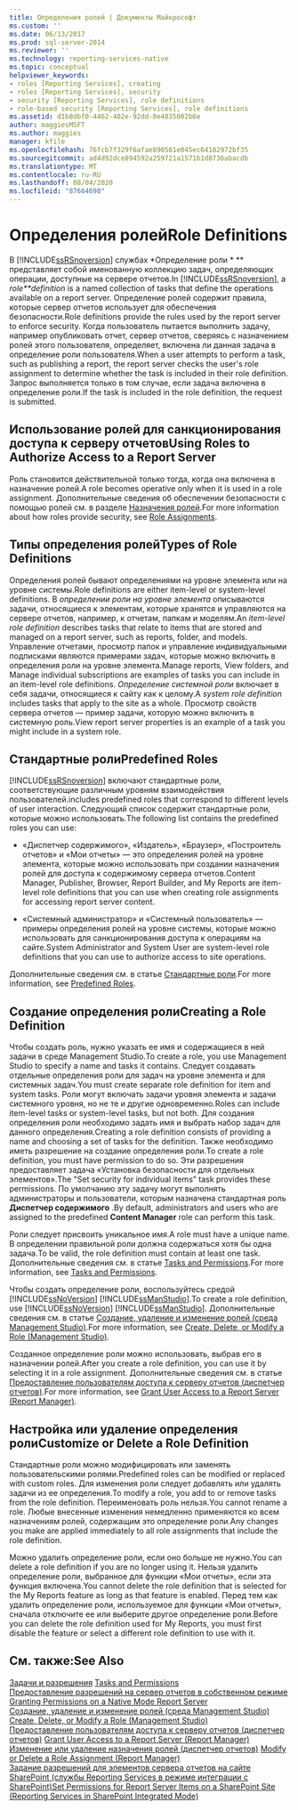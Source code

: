 ```yaml
---
title: Определения ролей | Документы Майкрософт
ms.custom: ''
ms.date: 06/13/2017
ms.prod: sql-server-2014
ms.reviewer: ''
ms.technology: reporting-services-native
ms.topic: conceptual
helpviewer_keywords:
- roles [Reporting Services], creating
- roles [Reporting Services], security
- security [Reporting Services], role definitions
- role-based security [Reporting Services], role definitions
ms.assetid: d1b8dbf0-4462-402e-92dd-0e4835002b6e
author: maggiesMSFT
ms.author: maggies
manager: kfile
ms.openlocfilehash: 76fcb7f329f6afae890581e045ec64182972bf35
ms.sourcegitcommit: ad4d92dce894592a259721a1571b1d8736abacdb
ms.translationtype: MT
ms.contentlocale: ru-RU
ms.lasthandoff: 08/04/2020
ms.locfileid: "87664698"
---
```

# <a name="role-definitions"></a><span data-ttu-id="17f54-102">Определения ролей</span><span class="sxs-lookup"><span data-stu-id="17f54-102">Role Definitions</span></span>
  <span data-ttu-id="17f54-103">В [!INCLUDE[ssRSnoversion](../../includes/ssrsnoversion-md.md)] службах \*Определение роли \* \*\* представляет собой именованную коллекцию задач, определяющих операции, доступные на сервере отчетов.</span><span class="sxs-lookup"><span data-stu-id="17f54-103">In [!INCLUDE[ssRSnoversion](../../includes/ssrsnoversion-md.md)], a *role\*\*definition* is a named collection of tasks that define the operations available on a report server.</span></span> <span data-ttu-id="17f54-104">Определение ролей содержит правила, которые сервер отчетов использует для обеспечения безопасности.</span><span class="sxs-lookup"><span data-stu-id="17f54-104">Role definitions provide the rules used by the report server to enforce security.</span></span> <span data-ttu-id="17f54-105">Когда пользователь пытается выполнить задачу, например опубликовать отчет, сервер отчетов, сверяясь с назначением ролей этого пользователя, определяет, включена ли данная задача в определение роли пользователя.</span><span class="sxs-lookup"><span data-stu-id="17f54-105">When a user attempts to perform a task, such as publishing a report, the report server checks the user's role assignment to determine whether the task is included in their role definition.</span></span> <span data-ttu-id="17f54-106">Запрос выполняется только в том случае, если задача включена в определение роли.</span><span class="sxs-lookup"><span data-stu-id="17f54-106">If the task is included in the role definition, the request is submitted.</span></span>  
  
## <a name="using-roles-to-authorize-access-to-a-report-server"></a><span data-ttu-id="17f54-107">Использование ролей для санкционирования доступа к серверу отчетов</span><span class="sxs-lookup"><span data-stu-id="17f54-107">Using Roles to Authorize Access to a Report Server</span></span>  
 <span data-ttu-id="17f54-108">Роль становится действительной только тогда, когда она включена в назначение ролей.</span><span class="sxs-lookup"><span data-stu-id="17f54-108">A role becomes operative only when it is used in a role assignment.</span></span> <span data-ttu-id="17f54-109">Дополнительные сведения об обеспечении безопасности с помощью ролей см. в разделе [Назначения ролей](role-assignments.md).</span><span class="sxs-lookup"><span data-stu-id="17f54-109">For more information about how roles provide security, see [Role Assignments](role-assignments.md).</span></span>  
  
## <a name="types-of-role-definitions"></a><span data-ttu-id="17f54-110">Типы определения ролей</span><span class="sxs-lookup"><span data-stu-id="17f54-110">Types of Role Definitions</span></span>  
 <span data-ttu-id="17f54-111">Определения ролей бывают определениями на уровне элемента или на уровне системы.</span><span class="sxs-lookup"><span data-stu-id="17f54-111">Role definitions are either item-level or system-level definitions.</span></span> <span data-ttu-id="17f54-112">В *определении роли на уровне элемента* описываются задачи, относящиеся к элементам, которые хранятся и управляются на сервере отчетов, например, к отчетам, папкам и моделям.</span><span class="sxs-lookup"><span data-stu-id="17f54-112">An *item-level role definition* describes tasks that relate to items that are stored and managed on a report server, such as reports, folder, and models.</span></span> <span data-ttu-id="17f54-113">Управление отчетами, просмотр папок и управление индивидуальными подписками являются примерами задач, которые можно включить в определения роли на уровне элемента.</span><span class="sxs-lookup"><span data-stu-id="17f54-113">Manage reports, View folders, and Manage individual subscriptions are examples of tasks you can include in an item-level role definitions.</span></span> <span data-ttu-id="17f54-114">*Определение системной роли* включает в себя задачи, относящиеся к сайту как к целому.</span><span class="sxs-lookup"><span data-stu-id="17f54-114">A *system role definition* includes tasks that apply to the site as a whole.</span></span> <span data-ttu-id="17f54-115">Просмотр свойств сервера отчетов — пример задачи, которую можно включить в системную роль.</span><span class="sxs-lookup"><span data-stu-id="17f54-115">View report server properties is an example of a task you might include in a system role.</span></span>  
  
## <a name="predefined-roles"></a><span data-ttu-id="17f54-116">Стандартные роли</span><span class="sxs-lookup"><span data-stu-id="17f54-116">Predefined Roles</span></span>  
 [!INCLUDE[ssRSnoversion](../../includes/ssrsnoversion-md.md)] <span data-ttu-id="17f54-117">включают стандартные роли, соответствующие различным уровням взаимодействия пользователей.</span><span class="sxs-lookup"><span data-stu-id="17f54-117">includes predefined roles that correspond to different levels of user interaction.</span></span> <span data-ttu-id="17f54-118">Следующий список содержит стандартные роли, которые можно использовать.</span><span class="sxs-lookup"><span data-stu-id="17f54-118">The following list contains the predefined roles you can use:</span></span>  
  
-   <span data-ttu-id="17f54-119">«Диспетчер содержимого», «Издатель», «Браузер», «Построитель отчетов» и «Мои отчеты» — это определения ролей на уровне элемента, которые можно использовать при создании назначения ролей для доступа к содержимому сервера отчетов.</span><span class="sxs-lookup"><span data-stu-id="17f54-119">Content Manager, Publisher, Browser, Report Builder, and My Reports are item-level role definitions that you can use when creating role assignments for accessing report server content.</span></span>  
  
-   <span data-ttu-id="17f54-120">«Системный администратор» и «Системный пользователь» — примеры определения ролей на уровне системы, которые можно использовать для санкционирования доступа к операциям на сайте.</span><span class="sxs-lookup"><span data-stu-id="17f54-120">System Administrator and System User are system-level role definitions that you can use to authorize access to site operations.</span></span>  
  
 <span data-ttu-id="17f54-121">Дополнительные сведения см. в статье [Стандартные роли](role-definitions-predefined-roles.md).</span><span class="sxs-lookup"><span data-stu-id="17f54-121">For more information, see [Predefined Roles](role-definitions-predefined-roles.md).</span></span>  
  
## <a name="creating-a-role-definition"></a><span data-ttu-id="17f54-122">Создание определения роли</span><span class="sxs-lookup"><span data-stu-id="17f54-122">Creating a Role Definition</span></span>  
 <span data-ttu-id="17f54-123">Чтобы создать роль, нужно указать ее имя и содержащиеся в ней задачи в среде Management Studio.</span><span class="sxs-lookup"><span data-stu-id="17f54-123">To create a role, you use Management Studio to specify a name and tasks it contains.</span></span> <span data-ttu-id="17f54-124">Следует создавать отдельные определения роли для задач на уровне элемента и для системных задач.</span><span class="sxs-lookup"><span data-stu-id="17f54-124">You must create separate role definition for item and system tasks.</span></span> <span data-ttu-id="17f54-125">Роли могут включать задачи уровня элемента и задачи системного уровня, но не те и другие одновременно.</span><span class="sxs-lookup"><span data-stu-id="17f54-125">Roles can include item-level tasks or system-level tasks, but not both.</span></span> <span data-ttu-id="17f54-126">Для создания определения роли необходимо задать имя и выбрать набор задач для данного определения.</span><span class="sxs-lookup"><span data-stu-id="17f54-126">Creating a role definition consists of providing a name and choosing a set of tasks for the definition.</span></span> <span data-ttu-id="17f54-127">Также необходимо иметь разрешение на создание определения роли.</span><span class="sxs-lookup"><span data-stu-id="17f54-127">To create a role definition, you must have permission to do so.</span></span> <span data-ttu-id="17f54-128">Эти разрешения предоставляет задача «Установка безопасности для отдельных элементов».</span><span class="sxs-lookup"><span data-stu-id="17f54-128">The "Set security for individual items" task provides these permissions.</span></span> <span data-ttu-id="17f54-129">По умолчанию эту задачу могут выполнять администраторы и пользователи, которым назначена стандартная роль **Диспетчер содержимого** .</span><span class="sxs-lookup"><span data-stu-id="17f54-129">By default, administrators and users who are assigned to the predefined **Content Manager** role can perform this task.</span></span>  
  
 <span data-ttu-id="17f54-130">Роли следует присвоить уникальное имя.</span><span class="sxs-lookup"><span data-stu-id="17f54-130">A role must have a unique name.</span></span> <span data-ttu-id="17f54-131">В определении правильной роли должна содержаться хотя бы одна задача.</span><span class="sxs-lookup"><span data-stu-id="17f54-131">To be valid, the role definition must contain at least one task.</span></span> <span data-ttu-id="17f54-132">Дополнительные сведения см. в статье [Tasks and Permissions](tasks-and-permissions.md).</span><span class="sxs-lookup"><span data-stu-id="17f54-132">For more information, see [Tasks and Permissions](tasks-and-permissions.md).</span></span>  
  
 <span data-ttu-id="17f54-133">Чтобы создать определение роли, воспользуйтесь средой [!INCLUDE[ssNoVersion](../../includes/ssnoversion-md.md)] [!INCLUDE[ssManStudio](../../includes/ssmanstudio-md.md)].</span><span class="sxs-lookup"><span data-stu-id="17f54-133">To create a role definition, use [!INCLUDE[ssNoVersion](../../includes/ssnoversion-md.md)] [!INCLUDE[ssManStudio](../../includes/ssmanstudio-md.md)].</span></span> <span data-ttu-id="17f54-134">Дополнительные сведения см. в статье [Создание, удаление и изменение ролей (среда Management Studio)](role-definitions-create-delete-or-modify.md).</span><span class="sxs-lookup"><span data-stu-id="17f54-134">For more information, see [Create, Delete, or Modify a Role &#40;Management Studio&#41;](role-definitions-create-delete-or-modify.md).</span></span>  
  
 <span data-ttu-id="17f54-135">Созданное определение роли можно использовать, выбрав его в назначении ролей.</span><span class="sxs-lookup"><span data-stu-id="17f54-135">After you create a role definition, you can use it by selecting it in a role assignment.</span></span> <span data-ttu-id="17f54-136">Дополнительные сведения см. в статье [Предоставление пользователям доступа к серверу отчетов (диспетчер отчетов)](grant-user-access-to-a-report-server.md).</span><span class="sxs-lookup"><span data-stu-id="17f54-136">For more information, see [Grant User Access to a Report Server &#40;Report Manager&#41;](grant-user-access-to-a-report-server.md).</span></span>  
  
## <a name="customize-or-delete-a-role-definition"></a><span data-ttu-id="17f54-137">Настройка или удаление определения роли</span><span class="sxs-lookup"><span data-stu-id="17f54-137">Customize or Delete a Role Definition</span></span>  
 <span data-ttu-id="17f54-138">Стандартные роли можно модифицировать или заменять пользовательскими ролями.</span><span class="sxs-lookup"><span data-stu-id="17f54-138">Predefined roles can be modified or replaced with custom roles.</span></span> <span data-ttu-id="17f54-139">Для изменения роли следует добавлять или удалять задачи из ее определения.</span><span class="sxs-lookup"><span data-stu-id="17f54-139">To modify a role, you add to or remove tasks from the role definition.</span></span> <span data-ttu-id="17f54-140">Переименовать роль нельзя.</span><span class="sxs-lookup"><span data-stu-id="17f54-140">You cannot rename a role.</span></span> <span data-ttu-id="17f54-141">Любые внесенные изменения немедленно применяются ко всем назначениям ролей, содержащим это определение роли.</span><span class="sxs-lookup"><span data-stu-id="17f54-141">Any changes you make are applied immediately to all role assignments that include the role definition.</span></span>  
  
 <span data-ttu-id="17f54-142">Можно удалить определение роли, если оно больше не нужно.</span><span class="sxs-lookup"><span data-stu-id="17f54-142">You can delete a role definition if you are no longer using it.</span></span> <span data-ttu-id="17f54-143">Нельзя удалить определение роли, выбранное для функции «Мои отчеты», если эта функция включена.</span><span class="sxs-lookup"><span data-stu-id="17f54-143">You cannot delete the role definition that is selected for the My Reports feature as long as that feature is enabled.</span></span> <span data-ttu-id="17f54-144">Перед тем как удалить определение роли, используемое для функции «Мои отчеты», сначала отключите ее или выберите другое определение роли.</span><span class="sxs-lookup"><span data-stu-id="17f54-144">Before you can delete the role definition used for My Reports, you must first disable the feature or select a different role definition to use with it.</span></span>  
  
## <a name="see-also"></a><span data-ttu-id="17f54-145">См. также:</span><span class="sxs-lookup"><span data-stu-id="17f54-145">See Also</span></span>  
 <span data-ttu-id="17f54-146">[Задачи и разрешения](tasks-and-permissions.md) </span><span class="sxs-lookup"><span data-stu-id="17f54-146">[Tasks and Permissions](tasks-and-permissions.md) </span></span>  
 <span data-ttu-id="17f54-147">[Предоставление разрешений на сервер отчетов в собственном режиме](granting-permissions-on-a-native-mode-report-server.md) </span><span class="sxs-lookup"><span data-stu-id="17f54-147">[Granting Permissions on a Native Mode Report Server](granting-permissions-on-a-native-mode-report-server.md) </span></span>  
 <span data-ttu-id="17f54-148">[Создание, удаление и изменение ролей (среда Management Studio)](role-definitions-create-delete-or-modify.md) </span><span class="sxs-lookup"><span data-stu-id="17f54-148">[Create, Delete, or Modify a Role &#40;Management Studio&#41;](role-definitions-create-delete-or-modify.md) </span></span>  
 <span data-ttu-id="17f54-149">[Предоставление пользователям доступа к серверу отчетов (диспетчер отчетов)](grant-user-access-to-a-report-server.md) </span><span class="sxs-lookup"><span data-stu-id="17f54-149">[Grant User Access to a Report Server &#40;Report Manager&#41;](grant-user-access-to-a-report-server.md) </span></span>  
 <span data-ttu-id="17f54-150">[Изменение или удаление назначения ролей (диспетчер отчетов)](role-assignments-modify-or-delete.md) </span><span class="sxs-lookup"><span data-stu-id="17f54-150">[Modify or Delete a Role Assignment &#40;Report Manager&#41;](role-assignments-modify-or-delete.md) </span></span>  
 [<span data-ttu-id="17f54-151">Задание разрешений для элементов сервера отчетов на сайте SharePoint (службы Reporting Services в режиме интеграции с SharePoint)</span><span class="sxs-lookup"><span data-stu-id="17f54-151">Set Permissions for Report Server Items on a SharePoint Site &#40;Reporting Services in SharePoint Integrated Mode&#41;</span></span>](set-permissions-for-report-server-items-on-a-sharepoint-site.md)  
  
  
